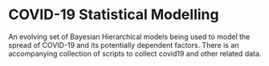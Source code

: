 # COVID-19 Statistical Modelling
An evolving set of Bayesian Hierarchical models being used to model the spread of COVID-19 and its potentially dependent factors. There is an accompanying collection of scripts to collect covid19 and other related data.
